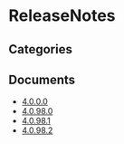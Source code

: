 # ReleaseNotes

## Categories


## Documents
- [4.0.0.0](4.0.0.0.md)
- [4.0.98.0](4.0.98.0.md)
- [4.0.98.1](4.0.98.1.md)
- [4.0.98.2](4.0.98.2.md)